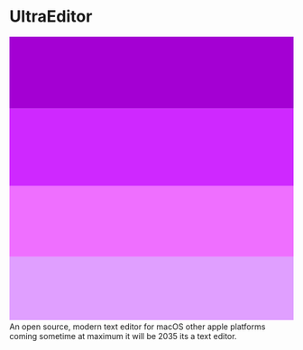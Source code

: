 # UltraEditor
![UltraEditor icon](https://github.com/NINJACLUBREAL/UltraEditor/blob/main/Adobe%20Express%20-%20file%20(4).png)
An open source, modern text editor for macOS other apple platforms coming sometime at maximum it will be 2035
its a text editor.
